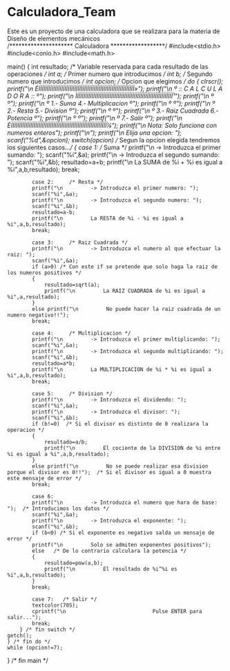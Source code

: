 # Calculadora_Team
Este es un proyecto de una calculadora que se realizara para la materia de Diseño de elementos mecánicos  
/********************* Calculadora ******************/
#include<stdio.h>
#include<conio.h>
#include<math.h>
 
main()
{
	int resultado; /* Variable reservada para cada resultado de las operaciones */
	int a;         /* Primer numero que introducimos */
	int b;         /* Segundo numero que introducimos */
	int opcion;    /* Opcion que elegimos */
	do
	{
		clrscr();
		printf("\n         ÉÍÍÍÍÍÍÍÍÍÍÍÍÍÍÍÍÍÍÍÍÍÍÍÍÍÍÍÍÍÍÍÍÍÍÍÍÍÍÍÍÍÍÍÍÍÍÍÍÍÍÍÍÍÍÍÍÍÍÍ»");
		printf("\n         º               :: C A L C U L A D O R A ::                 º");
		printf("\n         ÌÍÍÍÍÍÍÍÍÍÍÍÍÍÍÍÍÍÍÍÍÍÍÍÍÍÍÍÍÍÍÍÍÍÍÍÍÍÍÍÍÍÍÍÍÍÍÍÍÍÍÍÍÍÍÍÍÍÍÍ¹");
		printf("\n         º                                                           º");
		printf("\n         º       1.- Suma                     4.- Multiplicacion     º");
		printf("\n         º                                                           º");
		printf("\n         º       2.- Resta                    5.- Division           º");
		printf("\n         º                                                           º");
		printf("\n         º       3.- Raiz Cuadrada            6.- Potencia           º");
		printf("\n         º                                                           º");
		printf("\n         º                        7.- Salir                          º");
		printf("\n         ÈÍÍÍÍÍÍÍÍÍÍÍÍÍÍÍÍÍÍÍÍÍÍÍÍÍÍÍÍÍÍÍÍÍÍÍÍÍÍÍÍÍÍÍÍÍÍÍÍÍÍÍÍÍÍÍÍÍÍÍ¼");
		printf("\n                     Nota: Solo funciona con numeros enteros");
		printf("\n");
		printf("\n                              Elija una opcion: ");
		scanf("%d",&opcion);
		switch(opcion)  /* Segun la opcion elegida tendremos los siguientes casos...*/
		{
			case 1:     /* Suma */
			printf("\n         -> Introduzca el primer sumando: ");
			scanf("%i",&a);
			printf("\n         -> Introduzca el segundo sumando: ");
			scanf("%i",&b);
			resultado=a+b;
			printf("\n         La SUMA de %i + %i es igual a %i",a,b,resultado);
			break;
 
			case 2:     /* Resta */
			printf("\n         -> Introduzca el primer numero: ");
			scanf("%i",&a);
			printf("\n         -> Introduzca el segundo numero: ");
			scanf("%i",&b);
			resultado=a-b;
			printf("\n         La RESTA de %i - %i es igual a %i",a,b,resultado);
			break;
 
			case 3:     /* Raiz Cuadrada */
			printf("\n         -> Introduzca el numero al que efectuar la raiz: ");
			scanf("%i",&a);
			if (a>0) /* Con este if se pretende que solo haga la raiz de los numeros positivos */
			{
				resultado=sqrt(a);
				printf("\n         La RAIZ CUADRADA de %i es igual a %i",a,resultado);
			}
			else printf("\n         No puede hacer la raiz cuadrada de un numero negativo!!");
			break;
 
			case 4:     /* Multiplicacion */
			printf("\n         -> Introduzca el primer multiplicando: ");
			scanf("%i",&a);
			printf("\n         -> Introduzca el segundo multiplicando: ");
			scanf("%i",&b);
			resultado=a*b;
			printf("\n         La MULTIPLICACION de %i * %i es igual a %i",a,b,resultado);
			break;
 
			case 5:     /* Division */
			printf("\n         -> Introduzca el dividendo: ");
			scanf("%i",&a);
			printf("\n         -> Introduzca el divisor: ");
			scanf("%i",&b);
			if (b!=0)  /* Si el divisor es distinto de 0 realizara la operacion */
			{
				resultado=a/b;
				printf("\n         El cociente de la DIVISION de %i entre %i es igual a %i",a,b,resultado);
			}
			else printf("\n         No se puede realizar esa division porque el divisor es 0!!");  /* Si el divisor es igual a 0 muestra este mensaje de error */
			break;
 
			case 6:
			printf("\n         -> Introduzca el numero que hara de base: ");  /* Introducimos los datos */
			scanf("%i",&a);
			printf("\n         -> Introduzca el exponente: ");
			scanf("%i",&b);
			if (b<0) /* Si el exponente es negativo salda un mensaje de error */
			printf("\n         Solo se admiten exponentes positivos");
			else   /* De lo contrario calculara la potencia */
			{
				resultado=pow(a,b);
				printf("\n         El resultado de %i^%i es %i",a,b,resultado);
			}
			break;
 
			case 7:   /* Salir */
			textcolor(705);
			cprintf("\n                            Pulse ENTER para salir...");
			break;
		} /* fin switch */
	getch();
	} /* fin do */
	while (opcion!=7);
}  /* fin main */
